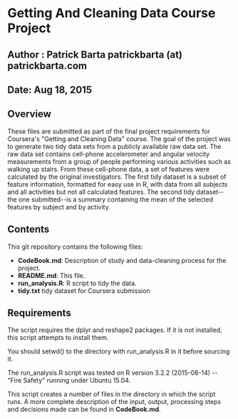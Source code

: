 # Getting And Cleaning Data Course Project
## Author : Patrick Barta patrickbarta (at) patrickbarta.com
## Date: Aug 18, 2015

## Overview
These files are submitted as part of the final project requirements for Coursera's
"Getting and Cleaning Data" course. The goal of the project was to generate 
two tidy data sets from a publicly available raw data set.
The raw data set contains cell-phone accelerometer and angular velocity
measurements from a group of people performing various activities such as walking up stairs.
From these cell-phone data, a set of features were calculated by the original investigators.
The first tidy dataset is a subset of feature information, formatted for easy use in R, with data
from all subjects and all activities but not all calculated features.
The second tidy dataset--the one submitted--is a summary containing the mean of the selected features
by subject and by activity.

## Contents
This git repository contains the following files:

 * **CodeBook.md**: Description of study and data-cleaning process for the project.
 * **README.md**: This file.
 * **run_analysis.R**: R script to tidy the data.
 * **tidy.txt** tidy dataset for Coursera submission

## Requirements
The script requires the dplyr and reshape2 packages. If it is not installed, this script attempts to install them.

You should setwd() to the directory with run_analysis.R in it before sourcing it.

The run_analysis.R script was tested on R version 3.2.2 (2015-08-14) -- "Fire Safety" running under Ubuntu 15.04.

This script creates a number of files in the directory in which the script runs. A more complete
description of the input, output, processing steps and decisions made can be found in **CodeBook.md**.


